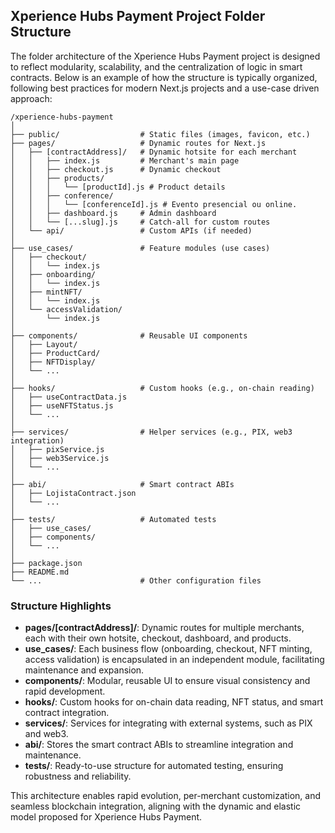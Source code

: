 ## Xperience Hubs Payment Project Folder Structure

The folder architecture of the Xperience Hubs Payment project is designed to reflect modularity, scalability, and the centralization of logic in smart contracts. Below is an example of how the structure is typically organized, following best practices for modern Next.js projects and a use-case driven approach:

```
/xperience-hubs-payment
│
├── public/                  # Static files (images, favicon, etc.)
├── pages/                   # Dynamic routes for Next.js
│   ├── [contractAddress]/   # Dynamic hotsite for each merchant
│   │   ├── index.js         # Merchant's main page
│   │   ├── checkout.js      # Dynamic checkout
│   │   ├── products/
│   │   │   └── [productId].js # Product details
│   │   ├── conference/
│   │   │   └── [conferenceId].js # Evento presencial ou online.
│   │   ├── dashboard.js     # Admin dashboard
│   │   └── [...slug].js     # Catch-all for custom routes
│   └── api/                 # Custom APIs (if needed)
│
├── use_cases/               # Feature modules (use cases)
│   ├── checkout/
│   │   └── index.js
│   ├── onboarding/
│   │   └── index.js
│   ├── mintNFT/
│   │   └── index.js
│   └── accessValidation/
│       └── index.js
│
├── components/              # Reusable UI components
│   ├── Layout/
│   ├── ProductCard/
│   ├── NFTDisplay/
│   └── ...
│
├── hooks/                   # Custom hooks (e.g., on-chain reading)
│   ├── useContractData.js
│   ├── useNFTStatus.js
│   └── ...
│
├── services/                # Helper services (e.g., PIX, web3 integration)
│   ├── pixService.js
│   ├── web3Service.js
│   └── ...
│
├── abi/                     # Smart contract ABIs
│   ├── LojistaContract.json
│   └── ...
│
├── tests/                   # Automated tests
│   ├── use_cases/
│   ├── components/
│   └── ...
│
├── package.json
├── README.md
└── ...                      # Other configuration files
```

### Structure Highlights

- **pages/[contractAddress]/**: Dynamic routes for multiple merchants, each with their own hotsite, checkout, dashboard, and products.
- **use_cases/**: Each business flow (onboarding, checkout, NFT minting, access validation) is encapsulated in an independent module, facilitating maintenance and expansion.
- **components/**: Modular, reusable UI to ensure visual consistency and rapid development.
- **hooks/**: Custom hooks for on-chain data reading, NFT status, and smart contract integration.
- **services/**: Services for integrating with external systems, such as PIX and web3.
- **abi/**: Stores the smart contract ABIs to streamline integration and maintenance.
- **tests/**: Ready-to-use structure for automated testing, ensuring robustness and reliability.

This architecture enables rapid evolution, per-merchant customization, and seamless blockchain integration, aligning with the dynamic and elastic model proposed for Xperience Hubs Payment.
